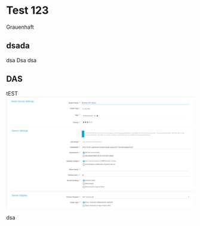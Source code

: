 # Test 123
Grauenhaft

## dsada
dsa
Dsa
dsa
## DAS
tEST
![Configuration](https://github.com/NIOSAG/prtg-sensor-mcafee-dat/blob/master/prtg-sensor-mcafee-dat-configuration.PNG "Configuration")

dsa

